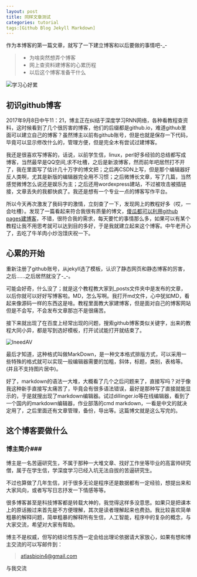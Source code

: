 ```yaml
---
layout: post
title: 同样文章测试
categories: tutorial
tags:[Github Blog Jekyll Markdown]
---
```


作为本博客的第一篇文章，就写了一下建立博客和以后要做的事情吧-_-
>* 为啥突然想弄个博客
>* 网上查资料建博客的心累历程
>* 以后这个博客准备干什么

![学习心好累][1]

## 初识github博客 ##

2017年9月8日中午11：21，博主正在纠结于深度学习RNN网络，各种看教程查资料，这时候看到了几个很厉害的博客，他们的后缀都是github.io，难道github里面可以建立自己的博客？虽然博主以前有github账号，但是也就是保存一下代码，毕竟可以显示修改什么的，管理方便，但是完全木有尝试过建博客。

我还是很喜欢写博客的，话说，以前学生信，linux，perl好多经验的总结都写成博客，当然最早是QQ空间,求不吐槽，之后是新浪博客，然而前年吧居然打不开了，我在里面写了估计几十万字的博文把；之后再CSDN上写，但是那个编辑器好反人类啊，尤其是新版的编辑器完全用不习惯；之后微博长文章，写了几篇，当然感觉微博怎么说还是娱乐为主；之后还用wordexpress建站，不过被攻击被插链接，文章丢失的我都快疯了。我还是想有一个专业一点的博客写作平台。

所以今天再次激发了我码字的激情，立刻查了一下，发现网上的教程好多（哎，一会吐槽）。发现了一篇看起来符合我很有质量的博文，[傻瓜都可以利用github pages建博客][2]，不错，很符合我的需求，每天要忙的事情那么多，如果可以有某个教程让我不用思考就可以达到目的多好，于是我就建立起来这个博客。中午老开心了，去吃了牛羊肉小炒泡馍庆祝一下。

## 心累的开始 ##

重新注册了github账号，从jekyll选了模板，认识了静态网页和静态博客的厉害，之后......之后居然就没了-_-。

可能会好奇，什么没了；就是这个教程教大家到_posts文件夹中是发布的文章，以后你就可以好好写博客啦。MD，怎么写啊。我打开md文件，心中犹如MD，看起来像源码一样的东西这是啥。教程里面教大家建博客，但是面对自己的博客网站但是不会写，不会发布文章那岂不是很痛苦。

接下来就出现了在百度上经常出现的问题，搜索github博客类似关键字，出来的教程大同小异，都是写到选好模板，打开试试能打开就结束了。

![IneedAV][3]

最后才知道，这种格式叫做MarkDown，是一种文本格式排版方式，可以采用一些特殊的格式就可以实现一般编辑器需要的加粗，斜体，标题，类别，表格等。(并且不支持图片居中)。

好了，markdown的语法一大堆，大概看了几个之后问题来了，直接写吗？对于像我这种新手直接写太痛苦了，毕竟会有很多语法错误，最好是那种写了直接就能显示的，于是就搜出现了markdown编辑器。试过dillinger.io等在线编辑器，看到了一个国内的markdown编辑器，作业部落的cmd markdown，一看是中文的就决定用了，之后里面还有文章管理，备份，导出等。这篇博文就是这么写完的。

## 这个博客要做什么 ##


### 博主简介###


博主是一名苦逼研究生，不属于那种一大堆文章、找好工作坐等毕业的高富帅研究僧，属于在学生信，学深度学习已经入坑无法自拔的苦逼研究生。

不过也算做了几年生信，对于很多无论是程序还是数据都有一定经验，想提出来和大家风向，或者写写日志抒发一下情感等等。

很多博客甚至是科技博客都是转载大神的，我觉得这样多没意思。如果只是把课本上的原话搬过来首先是不方便理解，其次是读者理解起来也费劲。我比较喜欢简单粗暴的解释问题，简单粗暴的解释所有生信，人工智能，程序中的复杂的概念，与大家交流，希望对大家有帮助。

博主不是权威，但写的结论性东西一定会给出理论依据请大家放心，如果有想和博主交流的可以写邮件到：


>atlasbioin4@gmail.com


与我交流



  [1]: https://atlasbioinfo.github.io/images/xinhaolei.jpg
  [2]: http://cyzus.github.io/2015/06/21/github-build-blog/
  [3]: https://atlasbioinfo.github.io/images/ineedav.jpg
